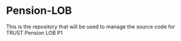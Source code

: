 # Pension-LOB
This is the repository that will be used to manage the source code for TRUST Pension LOB P1
